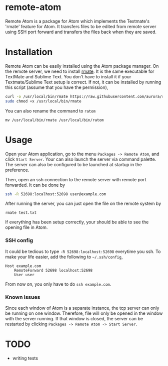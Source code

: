 # remote-atom

Remote Atom is a package for Atom which implements the Textmate's 'rmate'
feature for Atom. It transfers files to be edited from remote server using SSH
port forward and transfers the files back when they are saved.

# Installation
Remote Atom can be easily installed using the Atom package manager. On the
remote server, we need to install [rmate](https://github.com/aurora/rmate). It
is the same executable for TextMate and Sublime Text. You don't have to
install it if your Textmate/Sublime Text setup is correct. If not, it
can be installed by running this script (assume that you have the permission),

```bash
curl -o /usr/local/bin/rmate https://raw.githubusercontent.com/aurora/rmate/master/rmate
sudo chmod +x /usr/local/bin/rmate
```

You can also rename the command to `ratom`

```
mv /usr/local/bin/rmate /usr/local/bin/ratom
```

# Usage

Open your Atom application, go to the menu `Packages -> Remote Atom`,
and click `Start Server`. Your can also launch the server via command palette.
The server can also be configured to be launched at startup in the preference.

Then, open an ssh connection to the remote server with remote port forwarded.
It can be done by

```bash
ssh -R 52698:localhost:52698 user@example.com
```

After running the server, you can just open the file on the remote system by

```
rmate test.txt
```

If everything has been setup correctly, your should be able to see the opening file in Atom.

### SSH config
It could be tedious to type `-R 52698:localhost:52698` everytime you ssh. To make your
life easier, add the following to `~/.ssh/config`,

```
Host example.com
    RemoteForward 52698 localhost:52698
    User user
```

From now on, you only have to do `ssh example.com`.

### Known issues
Since each window of Atom is a separate instance, the tcp server can only be running
on one window. Therefore, file will only be opened in the window with the server running.
If that window is closed, the server can be restarted by clicking
`Packages -> Remote Atom -> Start Server`.


# TODO
- writing tests
